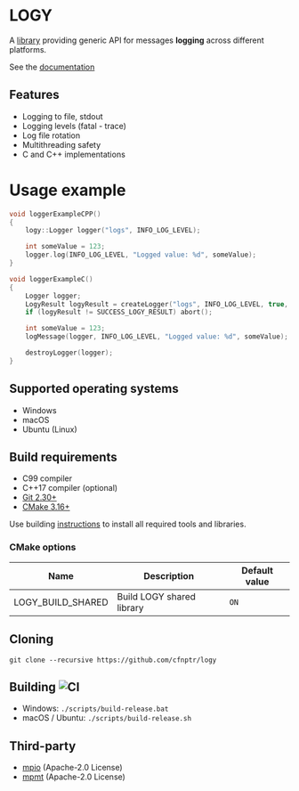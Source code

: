 # LOGY

A [library](https://github.com/cfnptr/logy) providing generic API for messages **logging** across different platforms.

See the [documentation](https://cfnptr.github.io/logy)

## Features

* Logging to file, stdout
* Logging levels (fatal - trace)
* Log file rotation
* Multithreading safety
* C and C++ implementations

# Usage example

```c
void loggerExampleCPP()
{
    logy::Logger logger("logs", INFO_LOG_LEVEL);

    int someValue = 123;
    logger.log(INFO_LOG_LEVEL, "Logged value: %d", someValue);
}
```

```c
void loggerExampleC()
{
    Logger logger;
    LogyResult logyResult = createLogger("logs", INFO_LOG_LEVEL, true, 0.0, &logger);
    if (logyResult != SUCCESS_LOGY_RESULT) abort();

    int someValue = 123;
    logMessage(logger, INFO_LOG_LEVEL, "Logged value: %d", someValue);

    destroyLogger(logger);
}
```

## Supported operating systems

* Windows
* macOS
* Ubuntu (Linux)

## Build requirements

* C99 compiler
* C++17 compiler (optional)
* [Git 2.30+](https://git-scm.com/)
* [CMake 3.16+](https://cmake.org/)

Use building [instructions](BUILDING.md) to install all required tools and libraries.

### CMake options

| Name              | Description               | Default value |
|-------------------|---------------------------|---------------|
| LOGY_BUILD_SHARED | Build LOGY shared library | `ON`          |

## Cloning

```
git clone --recursive https://github.com/cfnptr/logy
```

## Building ![CI](https://github.com/cfnptr/logy/actions/workflows/cmake.yml/badge.svg)

* Windows: ```./scripts/build-release.bat```
* macOS / Ubuntu: ```./scripts/build-release.sh```

## Third-party

* [mpio](https://github.com/cfnptr/mpio/) (Apache-2.0 License)
* [mpmt](https://github.com/cfnptr/mpmt/) (Apache-2.0 License)